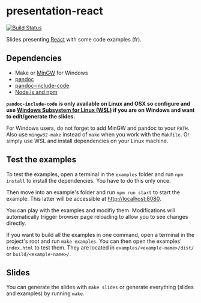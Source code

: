 # presentation-react

[![Build Status](https://travis-ci.org/HE-Arc/presentation-react.svg?branch=master)](https://travis-ci.org/HE-Arc/presentation-react)

Slides presenting [React](https://facebook.github.io/react/) with some code examples (fr).

## Dependencies

- Make or [MinGW](http://www.mingw.org/) for Windows
- [pandoc](https://github.com/jgm/pandoc)
- [pandoc-include-code](https://github.com/owickstrom/pandoc-include-code)
- [Node.js and npm](https://nodejs.org/en/)

__`pandoc-include-code` is only available on Linux and OSX so configure and use
[Windows Subsystem for Linux (WSL)](https://docs.microsoft.com/en-us/windows/wsl/install-win10)
if you are on Windows and want to edit/generate the slides.__

For Windows users, do not forget to add MinGW and pandoc to your `PATH`.
Also use `mingw32-make` instead of `make` when you work with the `Makfile`.
Or simply use WSL and install dependencies on your Linux machine.

## Test the examples

To test the examples, open a terminal in the `examples` folder and
run `npm install` to install the dependencies. You have to do this only once.

Then move into an example's folder and run `npm run start` to start the example.
This latter will be accessible at <http://localhost:8080>.

You can play with the examples and modifiy them.
Modifications will automatically trigger browser page reloading to allow you to
see changes directly.

If you want to build all the examples in one command, open a terminal
in the project's root and run `make examples`.
You can then open the examples' `index.html` to test them.
They are located in `examples/<example-name>/dist/` or
`build/<example-name>/`.

## Slides

You can generate the slides with `make slides` or generate everything
(slides and examples) by running `make`.
